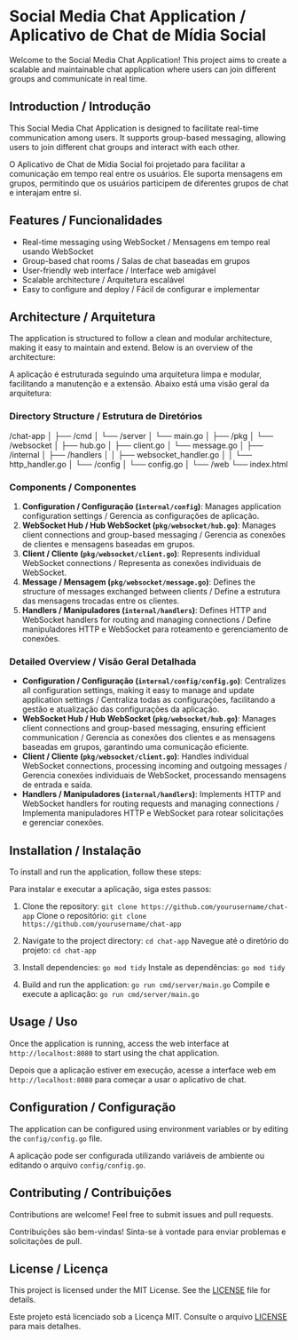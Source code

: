 # Social Media Chat Application / Aplicativo de Chat de Mídia Social

Welcome to the Social Media Chat Application! This project aims to create a scalable and maintainable chat application where users can join different groups and communicate in real time.

## Introduction / Introdução

This Social Media Chat Application is designed to facilitate real-time communication among users. It supports group-based messaging, allowing users to join different chat groups and interact with each other.

O Aplicativo de Chat de Mídia Social foi projetado para facilitar a comunicação em tempo real entre os usuários. Ele suporta mensagens em grupos, permitindo que os usuários participem de diferentes grupos de chat e interajam entre si.

## Features / Funcionalidades

- Real-time messaging using WebSocket / Mensagens em tempo real usando WebSocket
- Group-based chat rooms / Salas de chat baseadas em grupos
- User-friendly web interface / Interface web amigável
- Scalable architecture / Arquitetura escalável
- Easy to configure and deploy / Fácil de configurar e implementar

## Architecture / Arquitetura

The application is structured to follow a clean and modular architecture, making it easy to maintain and extend. Below is an overview of the architecture:

A aplicação é estruturada seguindo uma arquitetura limpa e modular, facilitando a manutenção e a extensão. Abaixo está uma visão geral da arquitetura:

### Directory Structure / Estrutura de Diretórios

/chat-app
│
├── /cmd
│ └── /server
│ └── main.go
│
├── /pkg
│ └── /websocket
│ ├── hub.go
│ ├── client.go
│ └── message.go
│
├── /internal
│ ├── /handlers
│ │ ├── websocket_handler.go
│ │ └── http_handler.go
│ └── /config
│ └── config.go
│
└── /web
└── index.html


### Components / Componentes

1. **Configuration / Configuração (`internal/config`)**: Manages application configuration settings / Gerencia as configurações de aplicação.
2. **WebSocket Hub / Hub WebSocket (`pkg/websocket/hub.go`)**: Manages client connections and group-based messaging / Gerencia as conexões de clientes e mensagens baseadas em grupos.
3. **Client / Cliente (`pkg/websocket/client.go`)**: Represents individual WebSocket connections / Representa as conexões individuais de WebSocket.
4. **Message / Mensagem (`pkg/websocket/message.go`)**: Defines the structure of messages exchanged between clients / Define a estrutura das mensagens trocadas entre os clientes.
5. **Handlers / Manipuladores (`internal/handlers`)**: Defines HTTP and WebSocket handlers for routing and managing connections / Define manipuladores HTTP e WebSocket para roteamento e gerenciamento de conexões.

### Detailed Overview / Visão Geral Detalhada

- **Configuration / Configuração (`internal/config/config.go`)**: Centralizes all configuration settings, making it easy to manage and update application settings / Centraliza todas as configurações, facilitando a gestão e atualização das configurações da aplicação.
- **WebSocket Hub / Hub WebSocket (`pkg/websocket/hub.go`)**: Manages client connections and group-based messaging, ensuring efficient communication / Gerencia as conexões dos clientes e as mensagens baseadas em grupos, garantindo uma comunicação eficiente.
- **Client / Cliente (`pkg/websocket/client.go`)**: Handles individual WebSocket connections, processing incoming and outgoing messages / Gerencia conexões individuais de WebSocket, processando mensagens de entrada e saída.
- **Handlers / Manipuladores (`internal/handlers`)**: Implements HTTP and WebSocket handlers for routing requests and managing connections / Implementa manipuladores HTTP e WebSocket para rotear solicitações e gerenciar conexões.

## Installation / Instalação

To install and run the application, follow these steps:

Para instalar e executar a aplicação, siga estes passos:

1. Clone the repository: `git clone https://github.com/yourusername/chat-app`
   Clone o repositório: `git clone https://github.com/yourusername/chat-app`
   
2. Navigate to the project directory: `cd chat-app`
   Navegue até o diretório do projeto: `cd chat-app`
   
3. Install dependencies: `go mod tidy`
   Instale as dependências: `go mod tidy`
   
4. Build and run the application: `go run cmd/server/main.go`
   Compile e execute a aplicação: `go run cmd/server/main.go`

## Usage / Uso

Once the application is running, access the web interface at `http://localhost:8080` to start using the chat application.

Depois que a aplicação estiver em execução, acesse a interface web em `http://localhost:8080` para começar a usar o aplicativo de chat.

## Configuration / Configuração

The application can be configured using environment variables or by editing the `config/config.go` file.

A aplicação pode ser configurada utilizando variáveis de ambiente ou editando o arquivo `config/config.go`.

## Contributing / Contribuições

Contributions are welcome! Feel free to submit issues and pull requests.

Contribuições são bem-vindas! Sinta-se à vontade para enviar problemas e solicitações de pull.

## License / Licença

This project is licensed under the MIT License. See the [LICENSE](LICENSE) file for details.

Este projeto está licenciado sob a Licença MIT. Consulte o arquivo [LICENSE](LICENSE) para mais detalhes.
